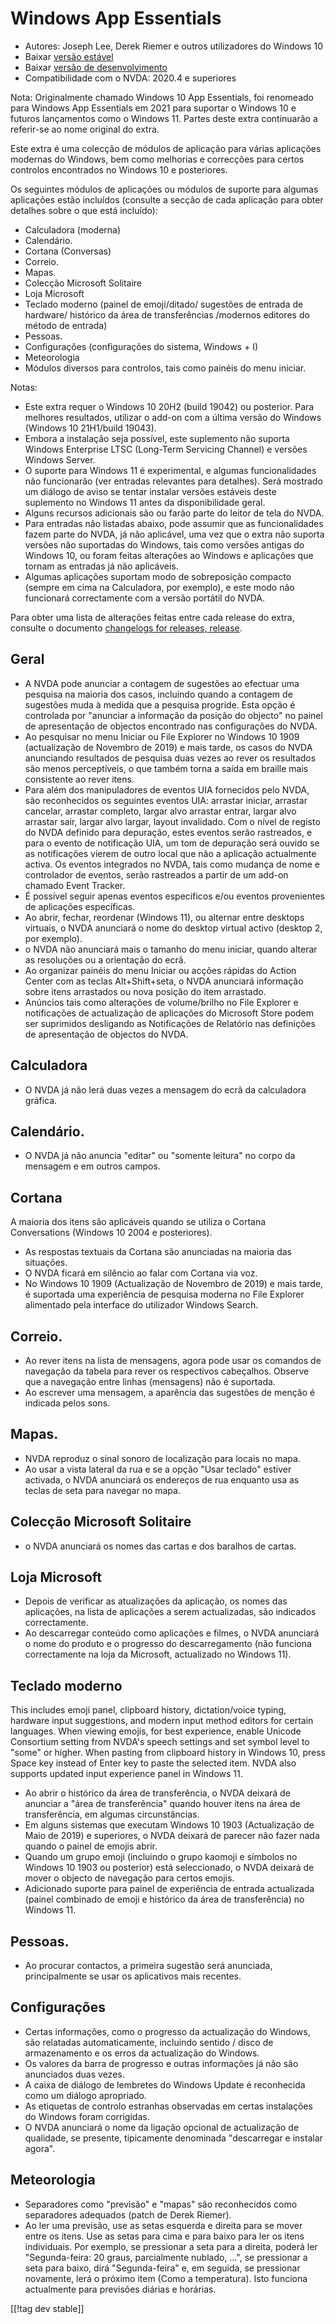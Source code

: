 # Windows App Essentials #

* Autores: Joseph Lee, Derek Riemer e outros utilizadores do Windows 10
* Baixar [versão estável][1]
* Baixar [versão de desenvolvimento][2]
* Compatibilidade com o NVDA: 2020.4 e superiores

Nota: Originalmente chamado Windows 10 App Essentials, foi renomeado para
Windows App Essentials em 2021 para suportar o Windows 10 e futuros
lançamentos como o Windows 11. Partes deste extra continuarão a referir-se
ao nome original do extra.

Este extra é uma colecção de módulos de aplicação para várias aplicações
modernas do Windows, bem como melhorias e correcções para certos controlos
encontrados no Windows 10 e posteriores.

Os seguintes módulos de aplicações ou módulos de suporte para algumas
aplicações estão incluídos (consulte a secção de cada aplicação para obter
detalhes sobre o que está incluído):

* Calculadora (moderna)
* Calendário.
* Cortana (Conversas)
* Correio.
* Mapas.
* Colecção Microsoft Solitaire
* Loja Microsoft
* Teclado moderno (painel de emoji/ditado/ sugestões de entrada de hardware/
  histórico da área de transferências /modernos editores do método de
  entrada)
* Pessoas.
* Configurações (configurações do sistema, Windows + I)
* Meteorologia
* Módulos diversos para controlos, tais como painéis do menu iniciar.

Notas:

* Este extra requer o Windows 10 20H2 (build 19042) ou posterior. Para
  melhores resultados, utilizar o add-on com a última versão do Windows
  (Windows 10 21H1/build 19043).
* Embora a instalação seja possível, este suplemento não suporta Windows
  Enterprise LTSC (Long-Term Servicing Channel) e versões Windows Server.
* O suporte para Windows 11 é experimental, e algumas funcionalidades não
  funcionarão (ver entradas relevantes para detalhes). Será mostrado um
  diálogo de aviso se tentar instalar versões estáveis deste suplemento no
  Windows 11 antes da disponibilidade geral.
* Alguns recursos adicionais são ou farão parte do leitor de tela do NVDA.
* Para entradas não listadas abaixo, pode assumir que as funcionalidades
  fazem parte do NVDA, já não aplicável, uma vez que o extra não suporta
  versões não suportadas do Windows, tais como versões antigas do Windows
  10, ou foram feitas alterações ao Windows e aplicações que tornam as
  entradas já não aplicáveis.
* Algumas aplicações suportam modo de sobreposição compacto (sempre em cima
  na Calculadora, por exemplo), e este modo não funcionará correctamente com
  a versão portátil do NVDA.

Para obter uma lista de alterações feitas entre cada release do extra,
consulte o documento [changelogs for releases, release][3].

## Geral

* A NVDA pode anunciar a contagem de sugestões ao efectuar uma pesquisa na
  maioria dos casos, incluindo quando a contagem de sugestões muda à medida
  que a pesquisa progride. Esta opção é controlada por "anunciar a
  informação da posição do objecto" no painel de apresentação de objectos
  encontrado nas configurações do NVDA.
* Ao pesquisar no menu Iniciar ou File Explorer no Windows 10 1909
  (actualização de Novembro de 2019) e mais tarde, os casos do NVDA
  anunciando resultados de pesquisa duas vezes ao rever os resultados são
  menos perceptíveis, o que também torna a saída em braille mais consistente
  ao rever itens.
* Para além dos manipuladores de eventos UIA fornecidos pelo NVDA, são
  reconhecidos os seguintes eventos UIA: arrastar iniciar, arrastar
  cancelar, arrastar completo, largar alvo arrastar entrar, largar alvo
  arrastar sair, largar alvo largar, layout invalidado. Com o nível de
  registo do NVDA definido para depuração, estes eventos serão rastreados, e
  para o evento de notificação UIA, um tom de depuração será ouvido se as
  notificações vierem de outro local que não a aplicação actualmente
  activa. Os eventos integrados no NVDA, tais como mudança de nome e
  controlador de eventos, serão rastreados a partir de um add-on chamado
  Event Tracker.
* É possível seguir apenas eventos específicos e/ou eventos provenientes de
  aplicações específicas.
* Ao abrir, fechar, reordenar (Windows 11), ou alternar entre desktops
  virtuais, o NVDA anunciará o nome do desktop virtual activo (desktop 2,
  por exemplo).
* o NVDA não anunciará mais o tamanho do menu iniciar, quando alterar as
  resoluções ou a orientação do ecrã.
* Ao organizar painéis do menu Iniciar ou acções rápidas do Action Center
  com as teclas Alt+Shift+seta, o NVDA anunciará informação sobre itens
  arrastados ou nova posição do item arrastado.
* Anúncios tais como alterações de volume/brilho no File Explorer e
  notificações de actualização de aplicações do Microsoft Store podem ser
  suprimidos desligando as Notificações de Relatório nas definições de
  apresentação de objectos do NVDA.

## Calculadora

* O NVDA já não lerá duas vezes a mensagem do ecrã da calculadora gráfica.

## Calendário.

* O NVDA já não anuncia "editar" ou "somente leitura" no corpo da mensagem e
  em outros campos.

## Cortana

A maioria dos itens são aplicáveis quando se utiliza o Cortana Conversations
(Windows 10 2004 e posteriores).

* As respostas textuais da Cortana são anunciadas na maioria das situações.
* O NVDA ficará em silêncio ao falar com Cortana via voz.
* No Windows 10 1909 (Actualização de Novembro de 2019) e mais tarde, é
  suportada uma experiência de pesquisa moderna no File Explorer alimentado
  pela interface do utilizador Windows Search.

## Correio.

* Ao rever itens na lista de mensagens, agora pode usar os comandos de
  navegação da tabela para rever os respectivos cabeçalhos. Observe que a
  navegação entre linhas (mensagens) não é suportada.
* Ao escrever uma mensagem, a aparência das sugestões de menção é indicada
  pelos sons.

## Mapas.

* NVDA reproduz o sinal sonoro de localização para locais no mapa.
* Ao usar a vista lateral da rua e se a opção "Usar teclado" estiver
  activada, o NVDA anunciará os endereços de rua enquanto usa as teclas de
  seta para navegar no mapa.

## Colecção Microsoft Solitaire

* o NVDA anunciará os nomes das cartas e dos baralhos de cartas.

## Loja Microsoft

* Depois de verificar as atualizações da aplicação, os nomes das aplicações,
  na lista de aplicações a serem actualizadas, são indicados correctamente.
* Ao descarregar conteúdo como aplicações e filmes, o NVDA anunciará o nome
  do produto e o progresso do descarregamento (não funciona correctamente na
  loja da Microsoft, actualizado no Windows 11).

## Teclado moderno

This includes emoji panel, clipboard history, dictation/voice typing,
hardware input suggestions, and modern input method editors for certain
languages. When viewing emojis, for best experience, enable Unicode
Consortium setting from NVDA's speech settings and set symbol level to
"some" or higher. When pasting from clipboard history in Windows 10, press
Space key instead of Enter key to paste the selected item. NVDA also
supports updated input experience panel in Windows 11.

* Ao abrir o histórico da área de transferência, o NVDA deixará de anunciar
  a "área de transferência" quando houver itens na área de transferência, em
  algumas circunstâncias.
* Em alguns sistemas que executam Windows 10 1903 (Actualização de Maio de
  2019) e superiores, o NVDA deixará de parecer não fazer nada quando o
  painel de emojis abrir.
* Quando um grupo emoji (incluindo o grupo kaomoji e símbolos no Windows 10
  1903 ou posterior) está seleccionado, o NVDA deixará de mover o objecto de
  navegação para certos emojis.
* Adicionado suporte para painel de experiência de entrada actualizada
  (painel combinado de emoji e histórico da área de transferência) no
  Windows 11.

## Pessoas.

* Ao procurar contactos, a primeira sugestão será anunciada, principalmente
  se usar os aplicativos mais recentes.

## Configurações

* Certas informações, como o progresso da actualização do Windows, são
  relatadas automaticamente, incluindo sentido / disco de armazenamento e os
  erros da actualização do Windows.
* Os valores da barra de progresso e outras informações já não são
  anunciados duas vezes.
* A caixa de diálogo de lembretes do Windows Update é reconhecida como um
  diálogo apropriado.
* As etiquetas de controlo estranhas observadas em certas instalações do
  Windows foram corrigidas.
* O NVDA anunciará o nome da ligação opcional de actualização de qualidade,
  se presente, tipicamente denominada "descarregar e instalar agora".

## Meteorologia

* Separadores como "previsão" e "mapas" são reconhecidos como separadores
  adequados (patch de Derek Riemer).
* Ao ler uma previsão, use as setas esquerda e direita para se mover entre
  os itens. Use as setas para cima e para baixo para ler os itens
  individuais. Por exemplo, se pressionar a seta para a direita, poderá ler
  "Segunda-feira: 20 graus, parcialmente nublado, ...", se pressionar a seta
  para baixo, dirá "Segunda-feira" e, em seguida, se pressionar novamente,
  lerá o próximo item (Como a temperatura). Isto funciona actualmente para
  previsões diárias e horárias.

[[!tag dev stable]]

[1]: https://addons.nvda-project.org/files/get.php?file=w10

[2]: https://addons.nvda-project.org/files/get.php?file=w10-dev

[3]: https://github.com/josephsl/wintenapps/wiki/w10changelog
